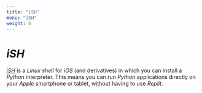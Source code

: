 ```yaml
---
title: "iSH"
menu: "iSH"
weight: 6
---
```


# *iSH*

[*iSH*](https://ish.app/) is a *Linux* *shell* for *iOS* (and derivatives) in which you can install a *Python* interpreter.  This means you can run *Python* applications directly on your *Apple* smartphone or tablet, without having to use *Replit*.